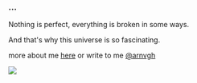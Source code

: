 ### ...

Nothing is perfect, everything is broken in some ways.

And that's why this universe is so fascinating.

more about me [here](https://arnvgh.me/about) or write to me [@arnvgh](https://x.com/arnvgh)

<samp>
  <img align="left" src="https://visitor-badge.laobi.icu/badge?page_id=itsag.itag&.visitor-badge&right_color=black&left_text=views&format=true" />
</samp>
